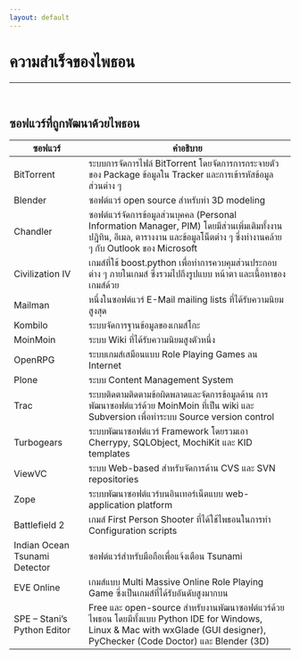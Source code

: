 ```yaml
---
layout: default
---
```


# ความสำเร็จของไพธอน

---

<br>

## **ซอฟแวร์ที่ถูกพัฒนาด้วยไพธอน**

ซอฟแวร์ | คำอธิบาย
-------|--------
BitTorrent | ระบบการจัดการไฟล์ BitTorrent โดยจัดการการกระจายตัวของ Package ข้อมูลใน Tracker และการเข้ารหัสข้อมูลส่วนต่าง ๆ
Blender | ซอฟต์แวร์ open source สำหรับทำ 3D modeling
Chandler | ซอฟต์แวร์จัดการข้อมูลส่วนบุคคล (Personal Information Manager, PIM) โดยมีส่วนเพิ่มเติมทั้งงานปฎิทิน, อีเมล, ตารางงาน และข้อมูลโน็ตต่าง ๆ ซึ่งทำงานคล้าย ๆ กับ Outlook ของ Microsoft
Civilization IV | เกมส์ที่ใช้ boost.python เพื่อทำการควบคุมส่วนประกอบต่าง ๆ ภายในเกมส์ ซึ่งรวมไปถึงรูปแบบ หน้าตา และเนื้อหาของเกมส์ด้วย
Mailman | หนึ่งในซอฟต์แวร์ E-Mail mailing lists ที่ได้รับความนิยมสูงสุด
Kombilo | ระบบจัดการฐานข้อมูลของเกมส์โกะ
MoinMoin | ระบบ Wiki ที่ได้รับความนิยมสูงตัวหนึ่ง
OpenRPG | ระบบเกมส์เสมือนแบบ Role Playing Games ลน Internet
Plone | ระบบ Content Management System
Trac | ระบบติดตามติดตามข้อผิดพลาดและจัดการข้อมูลด้าน การพัฒนาซอฟต์แวร์ด้วย MoinMoin ที่เป็น wiki และ Subversion เพื่อทำระบบ Source version control
Turbogears | ระบบพัฒนาซอฟต์แวร์ Framework โดยรวมเอา Cherrypy, SQLObject, MochiKit และ KID templates
ViewVC | ระบบ Web-based สำหรับจัดการด้าน CVS และ SVN repositories
Zope | ระบบพัฒนาซอฟต์แวร์บนอินเทอร์เน็ตแบบ web-application platform
Battlefield 2 | เกมส์ First Person Shooter ที่ได้ใช้ไพธอนในการทำ Configuration scripts
Indian Ocean Tsunami Detector | ซอฟต์แวร์สำหรับมือถือเพื่อแจ้งเตือน Tsunami
EVE Online | เกมส์แบบ Multi Massive Online Role Playing Game ซึ่งเป็นเกมส์ที่ได้รับอันดับสูงมากบน
SPE – Stani’s Python Editor | Free และ open-source สำหรับงานพัฒนาซอฟต์แวร์ด้วยไพธอน โดยมีทั้งแบบ Python IDE for Windows, Linux \& Mac with wxGlade (GUI designer), PyChecker (Code Doctor) และ Blender (3D)
